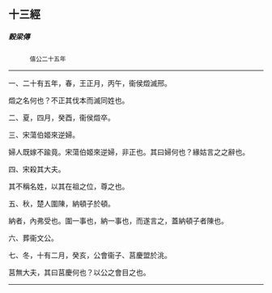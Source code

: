 

## 十三經

##### 穀梁傳
　　　`僖公二十五年`

* * *

一、二十有五年，春，王正月，丙午，衞侯燬滅邢。

燬之名何也？不正其伐本而滅同姓也。

二、夏，四月，癸酉，衞侯燬卒。

三、宋蕩伯姬來逆婦。

婦人既嫁不踰竟。宋蕩伯姬來逆婦，非正也。其曰婦何也？緣姑言之之辭也。

四、宋殺其大夫。

其不稱名姓，以其在祖之位，尊之也。

五、秋，楚人圍陳，納頓子於頓。

納者，內弗受也。圍一事也，納一事也，而遂言之，蓋納頓子者陳也。

六、葬衞文公。

七、冬，十有二月，癸亥，公會衞子、莒慶盟於洮。

莒無大夫，其曰莒慶何也？以公之會目之也。

* * *

